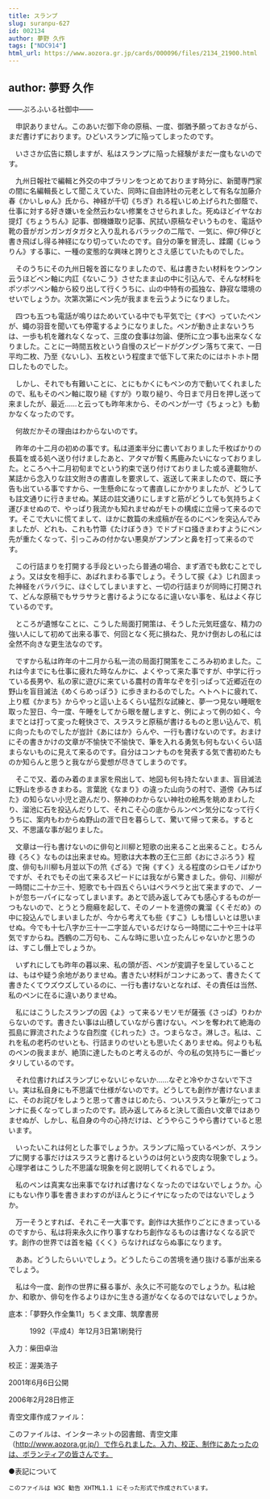 ```yaml
---
title: スランプ
slug: suranpu-627
id: 002134
author: 夢野 久作
tags: ["NDC914"]
html_url: https://www.aozora.gr.jp/cards/000096/files/2134_21900.html
---
```


## author: 夢野 久作

――ぷろふいる社御中――

　申訳ありません。このあいだ御下命の原稿、一度、御猶予願っておきながら、まだ書けずにおります。ひどいスランプに陥ってしまったのです。

　いささか広告に類しますが、私はスランプに陥った経験がまだ一度もないのです。

　九州日報社で編輯と外交の中ブラリンをつとめております時分に、新聞専門家の間に名編輯長として聞こえていた、同時に自由詩社の元老として有名な加藤介春《かいしゅん》氏から、神経が千切《ちぎ》れる程いじめ上げられた御蔭で、仕事に対する好き嫌いを全然云わない修業をさせられました。死ぬほどイヤなお提灯《ちょうちん》記事、御機嫌取り記事、尻拭い原稿なぞいうものを、電話や靴の音がガンガンガタガタと入り乱れるバラックの二階で、一気に、伸び伸びと書き飛ばし得る神経になり切っていたのです。自分の筆を冒涜し、蹂躙《じゅうりん》する事に、一種の変態的な興味と誇りとさえ感じていたものでした。

　そのうちにその九州日報を首になりましたので、私は書きたい材料をウンウン云うほどペン軸に内訌《ないこう》させたまま山の中に引込んで、そんな材料をポツポツペン軸から絞り出して行くうちに、山の中特有の孤独な、静寂な環境のせいでしょうか。次第次第にペン先が我ままを云うようになりました。

　四つも五つも電話が鳴りはためいている中でも平気で辷《すべ》っていたペンが、蠅の羽音を聞いても停電するようになりました。ペンが動き止まないうちは、一歩も机を離れなくなって、三度の食事は勿論、便所に立つ事も出来なくなりました。ことに一時間五枚という自慢のスピードがグングン落ちて来て、一日平均二枚、乃至《ないし》、五枚という程度まで低下して来たのにはホトホト閉口したものでした。

　しかし、それでも有難いことに、とにもかくにもペンの方で動いてくれましたので、私もそのペン軸に取り縋《すが》り取り縋り、今日まで月日を押し送って来ましたが、最近……と云っても昨年末から、そのペンが一寸《ちょっと》も動かなくなったのです。



　何故だかその理由はわからないのです。

　昨年の十二月の初めの事です。私は道楽半分に書いておりました千枚ばかりの長篇を或る処へ送り付けましたあと、アタマが暫く馬鹿みたいになっておりました。ところへ十二月初旬までという約束で送り付けておりました或る連載物が、某誌から念入りな註文附きの書直しを要求して、返送して来ましたので、既に予告も出ている事ですから、一生懸命になって書直しにかかりましたが、どうしても註文通りに行きませぬ。某誌の註文通りにしますと筋がどうしても気持ちよく運びませぬので、やっぱり我流かも知れませぬがモトの構成に立帰って来るのです。そこで大いに慌てまして、ほかに数篇の未成稿が在るのにペンを突込んでみましたが、どれも、これも竹箒《たけぼうき》でドブドロ掻きまわすようにペン先が重たくなって、引っこみの付かない悪臭がプンプンと鼻を打って来るのです。



　この行詰まりを打開する手段といったら普通の場合、まず酒でも飲むことでしょう。又は女を相手に、あばれまわる事でしょう。そうして捩《よ》じれ固まった神経をバラバラに、ほぐしてしまいますと、一切の行詰まりが同時に打開されて、どんな原稿でもサラサラと書けるようになるに違いない事を、私はよく存じているのです。

　ところが遺憾なことに、こうした局面打開策は、そうした元気旺盛な、精力の強い人にして初めて出来る事で、何回となく死に損ねた、見かけ倒おしの私には全然不向きな更生法なのです。

　ですから私は昨年の十二月から私一流の局面打開策をこころみ初めました。これは今までにも仕事に疲れた時なんかに、よくやって来た事ですが、中学に行っている長男や、私の家に遊びに来ている農村の青年なぞを引っぱって近郷近在の野山を盲目滅法《めくらめっぽう》に歩きまわるのでした。ヘトヘトに疲れて、上り框《かまち》からやっと這い上るくらい猛烈な試練と、夢一つ見ない睡眠を取った翌日、今一度、午睡をしてから眼を醒しますと、例によって例の如く、今までとは打って変った軽快さで、スラスラと原稿が書けるものと思い込んで、机に向ったものでしたが豈計《あにはか》らんや、一行も書けないのです。おまけにその書きかけの文章が不愉快で不愉快で、筆を入れる勇気も何もないくらい詰まらないものに見えて来るのです。自分はコンナものを発表する気で書初めたものか知らんと思うと我ながら愛想が尽きてしまうのです。



　そこで又、着のみ着のまま家を飛出して、地図も何も持たないまま、盲目滅法に野山を歩るきまわる。言葉訛《なまり》の違った山向うの村で、道傍《みちばた》の知らない小児と遊んだり、祭神のわからない神社の絵馬を眺めまわしたり、溜池に石を投込んだりして、それこそ心の底からルンペン気分になって行くうちに、案内もわからぬ野山の涯で日を暮らして、驚いて帰って来る。すると又、不思議な事が起りました。

　文章は一行も書けないのに俳句と川柳と短歌の出来ること出来ること。むろん碌《ろく》なものは出来ませぬ。短歌は大本教の王仁三郎《おにさぶろう》程度、俳句も川柳も月並以下の笊《ざる》で掬《すく》える程度のシロモノばかりですが、それでもその出て来るスピードには我ながら驚きました。俳句、川柳が一時間に二十か三十、短歌でも十四五ぐらいはペラペラと出て来ますので、ノートが忽ち一パイになってしまいます。あとで読み返してみても感心するものが一つもないので、とうとう癇癪を起して、そのノートを道傍の糞溜《くそだめ》の中に投込んでしまいましたが、今から考えても些《すこ》しも惜しいとは思いませぬ。今でも十七八字か三十一二字並んでいるだけなら一時間に二十や三十は平気ですからね。西鶴の二万句も、こんな時に思い立ったんじゃないかと思うのは、すこし僭上でしょうか。

　いずれにしても昨年の暮以来、私の頭が否、ペンが変調子を呈していることは、もはや疑う余地がありませぬ。書きたい材料がコンナにあって、書きたくて書きたくてウズウズしているのに、一行も書けないとなれば、その責任は当然、私のペンに在るに違いありませぬ。

　私にはこうしたスランプの因《よ》って来るソモソモが薩張《さっぱ》りわからないのです。書きたい事は山積していながら書けない。ペンを奪われて絶海の孤島に罪流されたような自烈度《じれった》さ。つまらなさ。淋しさ。私は、これを私の老朽のせいとも、行詰まりのせいとも思いたくありませぬ。何よりも私のペンの我ままが、絶頂に達したものと考えるのが、今の私の気持ちに一番ピッタリしているのです。

　それ位書ければスランプじゃないじゃないか……なぞと冷やかさないで下さい。実は私自身にも不思議で仕様がないのです。どうしても創作が書けないままに、そのお詫びをしようと思って書きはじめたら、ついスラスラと筆が辷ってコンナに長くなってしまったのです。読み返してみると決して面白い文章ではありませぬが、しかし、私自身の今の心持だけは、どうやらこうやら書けていると思います。

　いったいこれは何とした事でしょうか。スランプに陥っているペンが、スランプに関する事だけはスラスラと書けるというのは何という皮肉な現象でしょう。心理学者はこうした不思議な現象を何と説明してくれるでしょう。

　私のペンは真実な出来事でなければ書けなくなったのではないでしょうか。心にもない作り事を書きまわすのがほんとうにイヤになったのではないでしょうか。

　万一そうとすれば、それこそ一大事です。創作は大抵作りごとにきまっているのですから、私は将来永久に作り事すなわち創作なるものは書けなくなる訳です。創作の世界では首を縊《くく》らなければならぬ事になります。

　ああ。どうしたらいいでしょう。どうしたらこの苦境を通り抜ける事が出来るでしょう。

　私は今一度、創作の世界に蘇る事が、永久に不可能なのでしょうか。私は絵か、和歌か、俳句を作るよりほかに生きる道がなくなるのではないでしょうか。













底本：「夢野久作全集11」ちくま文庫、筑摩書房


　　　1992（平成4）年12月3日第1刷発行

入力：柴田卓治

校正：渥美浩子

2001年6月6日公開

2006年2月28日修正

青空文庫作成ファイル：

このファイルは、インターネットの図書館、青空文庫（http://www.aozora.gr.jp/）で作られました。入力、校正、制作にあたったのは、ボランティアの皆さんです。









●表記について


	このファイルは W3C 勧告 XHTML1.1 にそった形式で作成されています。